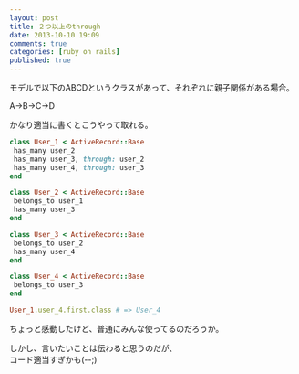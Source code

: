 ```yaml
---
layout: post
title: ２つ以上のthrough
date: 2013-10-10 19:09
comments: true
categories: [ruby on rails]
published: true
---
```




モデルで以下のABCDというクラスがあって、それぞれに親子関係がある場合。  
  
A→B→C→D  
  
かなり適当に書くとこうやって取れる。

``` ruby
class User_1 < ActiveRecord::Base
 has_many user_2
 has_many user_3, through: user_2
 has_many user_4, through: user_3
end

class User_2 < ActiveRecord::Base
 belongs_to user_1
 has_many user_3
end

class User_3 < ActiveRecord::Base
 belongs_to user_2
 has_many user_4
end

class User_4 < ActiveRecord::Base
 belongs_to user_3
end

User_1.user_4.first.class # => User_4
```

  
ちょっと感動したけど、普通にみんな使ってるのだろうか。  
  
しかし、言いたいことは伝わると思うのだが、  
コード適当すぎかも(--;)


